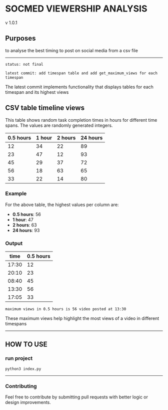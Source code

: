 # SOCMED VIEWERSHIP ANALYSIS

v 1.0.1

## Purposes

to analyse the best timing to post on social media from a csv file

<hr>

`status: not final`

`latest commit: add timespan table and add get_maximum_views for each timespan`

The latest commit implements functionality that displays tables for each timespan and its highest views

## CSV table timeline views

This table shows random task completion times in hours for different time spans. The values are randomly generated integers.

| 0.5 hours | 1 hour | 2 hours | 24 hours |
| --------- | ------ | ------- | -------- |
| 12        | 34     | 22      | 89       |
| 23        | 47     | 12      | 93       |
| 45        | 29     | 37      | 72       |
| 56        | 18     | 63      | 65       |
| 33        | 22     | 14      | 80       |

### Example

For the above table, the highest values per column are:

- **0.5 hours**: 56
- **1 hour**: 47
- **2 hours**: 63
- **24 hours**: 93

### Output

| time  | 0.5 hours |
| ----- | --------- |
| 17:30 | 12        |
| 20:10 | 23        |
| 08:40 | 45        |
| 13:30 | 56        |
| 17:05 | 33        |

`maximum views in 0.5 hours is 56 video posted at 13:30`

These maximum views help highlight the most views of a video in different timespans

<hr>

## HOW TO USE

### run project

`python3 index.py`

<hr>

### Contributing

Feel free to contribute by submitting pull requests with better logic or design improvements.
